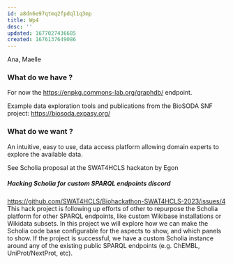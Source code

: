 ```yaml
---
id: a8dn6e97qtmq2fpdql1q3mp
title: Wp4
desc: ''
updated: 1677027436685
created: 1676137649086
---
```


Ana, Maelle

### What do we have ?

For now the https://enpkg.commons-lab.org/graphdb/ endpoint.

Example data exploration tools and publications from the BioSODA SNF project: https://biosoda.expasy.org/ 

### What do we want ?

An intuitive, easy to use, data access platform allowing domain experts to explore the available data.

See Scholia proposal at the SWAT4HCLS hackaton by Egon 

##### Hacking Scholia for custom SPARQL endpoints discord

https://github.com/SWAT4HCLS/Biohackathon-SWAT4HCLS-2023/issues/4
This hack project is following up efforts of other to repurpose the Scholia platform for other SPARQL endpoints, like custom Wikibase installations or Wikidata subsets. In this project we will explore how we can make the Scholia code base configurable for the aspects to show, and which panels to show.
If the project is successful, we have a custom Scholia instance around any of the existing public SPARQL endpoints (e.g. ChEMBL, UniProt/NextProt, etc).
